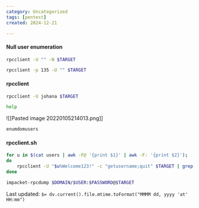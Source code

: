 ```yaml
---
category: Uncategorized
tags: [pentest]
created: 2024-12-21

---
```

#### Null user enumeration
```bash - kali
rpcclient -U "" -N $TARGET
```

```bash - kali
rpcclient -p 135 -U "" $TARGET
```

#### rpcclient

```bash - kali
rpcclient -U johana $TARGET
```

```bash - kali
help
```

![[Pasted image 20220105214013.png]]

```bash - kali
enumdomusers
```

#### rpcclient.sh
```bash - kali
for u in $(cat users | awk -F@ '{print $1}' | awk -F: '{print $2}');
do 
	rpcclient -U "$u%Welcome123!" -c "getusername;quit" $TARGET | grep Authority;
done
```

```bash - kali
impacket-rpcdump $DOMAIN/$USER:$PASSWORD@$TARGET
```


Last updated: `$= dv.current().file.mtime.toFormat("MMMM dd, yyyy 'at' HH:mm")`
